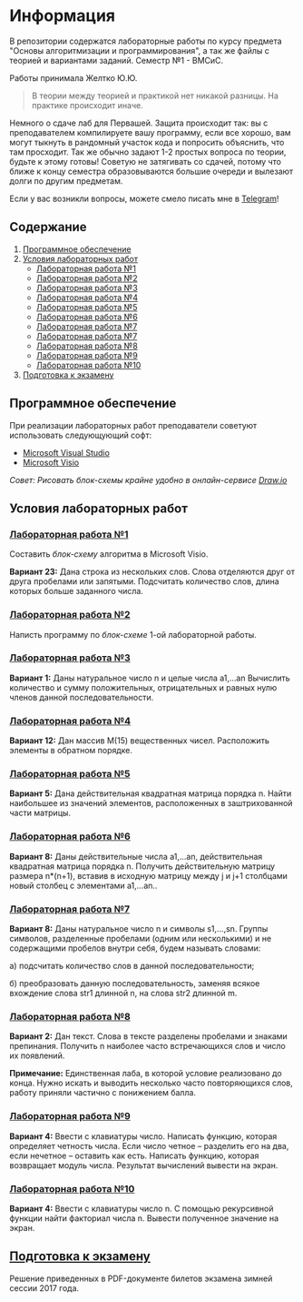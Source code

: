 # Информация
В репозитории содержатся лабораторные работы по курсу предмета "Основы алгоритмизации и программирования", а так же файлы с теорией и вариантами заданий. Семестр №1 - ВМСиС.

Работы принимала Желтко Ю.Ю.

> В теории между теорией и практикой нет никакой разницы. На практике происходит иначе.

Немного о сдаче лаб для Первашей. Защита происходит так: вы с преподавателем компилируете вашу программу, если все хорошо, вам могут тыкнуть в рандомный участок кода и попросить объяснить, что там просходит. Так же обычно задают 1-2 простых вопроса по теории, будьте к этому готовы! Советую не затягивать со сдачей, потому что ближе к концу семестра образовываются большие очереди и вылезают долги по другим предметам.

Если у вас возникли вопросы, можете смело писать мне в [Telegram](http://t.me/d_sivashko)!
## Содержание
1. [Программное обеспечение](#Программное-обеспечение)
2. [Условия лабораторных работ](#Условия-лабораторных-работ)
    + [Лабораторная работа №1](#Лабораторная-работа-1)
    + [Лабораторная работа №2](#Лабораторная-работа-2)
    + [Лабораторная работа №3](#Лабораторная-работа-3)
    + [Лабораторная работа №4](#Лабораторная-работа-4)
    + [Лабораторная работа №5](#Лабораторная-работа-5)
    + [Лабораторная работа №6](#Лабораторная-работа-6)
    + [Лабораторная работа №7](#Лабораторная-работа-7)
    + [Лабораторная работа №7](#Лабораторная-работа-7)
    + [Лабораторная работа №8](#Лабораторная-работа-8)
    + [Лабораторная работа №9](#Лабораторная-работа-9)
    + [Лабораторная работа №10](#Лабораторная-работа-10)
3. [Подготовка к экзамену](#Подготовка-к-экзамену)

## Программное обеспечение
При реализации лабораторных работ преподаватели советуют использовать следующующий софт:

* [Microsoft Visual Studio](https://visualstudio.microsoft.com/)
* [Microsoft Visio](https://www.microsoft.com/en-us/microsoft-365/p/visio-standard-2019/cfq7ttc0k7cf?cid=msft_web_collection)

*Совет: Рисовать *блок-схемы* крайне удобно в онлайн-сервисе [Draw.io](https://app.diagrams.net/)*

## Условия лабораторных работ
### [Лабораторная работа №1](https://github.com/d-sivashko/C-Labs-1stSem/tree/master/LAB-1)
Составить *блок-схему* алгоритма в Microsoft Visio.

**Вариант 23:** Дана строка из нескольких слов. Слова отделяются друг от друга
пробелами или запятыми. Подсчитать количество слов, 
длина которых больше заданного числа.

### [Лабораторная работа №2](https://github.com/d-sivashko/C-Labs-1stSem/tree/master/LAB-2)
Написть программу по *блок-схеме* 1-ой лабораторной работы.

### [Лабораторная работа №3](https://github.com/d-sivashko/C-Labs-1stSem/tree/master/LAB-3)
**Вариант 1:** Даны натуральное число n и целые числа a1,…an
Вычислить количество и сумму положительных, 
отрицательных и равных нулю членов данной последовательности.

### [Лабораторная работа №4](https://github.com/d-sivashko/C-Labs-1stSem/tree/master/LAB-4)
**Вариант 12:** Дан массив М(15) вещественных чисел. Расположить элементы в обратном порядке.

### [Лабораторная работа №5](https://github.com/d-sivashko/C-Labs-1stSem/tree/master/LAB-5)
**Вариант 5:** Дана действительная квадратная матрица порядка n. 
Найти наибольшее из значений элементов, расположенных в заштрихованной части матрицы.

### [Лабораторная работа №6](https://github.com/d-sivashko/C-Labs-1stSem/tree/master/LAB-6)
**Вариант 8:** Даны действительные числа a1,…an, действительная квадратная матрица порядка n. 
Получить действительную матрицу размера n*(n+1), вставив в исходную матрицу
между j и j+1 столбцами новый столбец с элементами a1,…an..

### [Лабораторная работа №7](https://github.com/d-sivashko/C-Labs-1stSem/tree/master/LAB-7)
**Вариант 8:** Даны натуральное число n и символы s1,…,sn. Группы символов,
разделенные пробелами (одним или несколькими) и не содержащими пробелов внутри себя, будем называть словами:

а) подсчитать количество слов в данной последовательности;

б) преобразовать данную последовательность,
заменяя всякое вхождение слова str1 длинной n, на слова str2 длинной m.

### [Лабораторная работа №8](https://github.com/d-sivashko/C-Labs-1stSem/tree/master/LAB-8)
**Вариант 2:** Дан текст. Слова в тексте разделены пробелами и знаками препинания.
Получить n наиболее часто встречающихся слов и число их появлений.

**Примечание:** Единственная лаба, в которой условие реализовано до конца. Нужно искать и выводить несколько часто
повторяющихся слов, работу приняли частично с понижением балла.

### [Лабораторная работа №9](https://github.com/d-sivashko/C-Labs-1stSem/tree/master/LAB-9)
**Вариант 4:** Ввести с клавиатуры число. Написать функцию, которая определяет четность числа. 
Если число четное – разделить его на два, если нечетное – оставить как есть. 
Написать функцию, которая возвращает модуль числа. Результат вычислений вывести на экран.  

### [Лабораторная работа №10](https://github.com/d-sivashko/C-Labs-1stSem/tree/master/LAB_10)
**Вариант 4:** Ввести с клавиатуры число n. С помощью рекурсивной функции найти факториал числа n. Вывести полученное значение на экран.

## [Подготовка к экзамену](https://github.com/d-sivashko/C-Labs-1stSem/tree/master/Exam_preparation)
Решение приведенных в PDF-документе билетов экзамена зимней сессии 2017 года.
